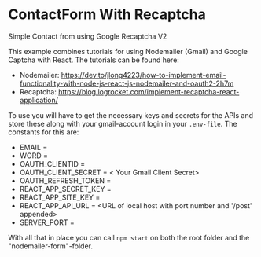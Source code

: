 # ContactForm With Recaptcha
 Simple Contact from using Google Recaptcha V2

This example combines tutorials for using Nodemailer (Gmail) and Google Captcha with React. The tutorials can be found here:

* Nodemailer: https://dev.to/jlong4223/how-to-implement-email-functionality-with-node-js-react-js-nodemailer-and-oauth2-2h7m
* Recaptcha: https://blog.logrocket.com/implement-recaptcha-react-application/

To use you will have to get the necessary keys and secrets for the APIs and store these along with your gmail-account login in your ```.env-file```. The constants for this are:

* EMAIL = <Your Email>
* WORD = <Your Password>
* OAUTH_CLIENTID = <Your Gmail Client ID>
* OAUTH_CLIENT_SECRET = < Your Gmail Client Secret>
* OAUTH_REFRESH_TOKEN = <Your Gmail Refresh Token>
* REACT_APP_SECRET_KEY = <Recaptcha security key>
* REACT_APP_SITE_KEY = <Recaptcha site key>
* REACT_APP_API_URL = <URL of local host with port number and '/post' appended>
* SERVER_PORT = <Pprt Number you are using>

With all that in place you can call ```npm start``` on both the root folder and the "nodemailer-form"-folder.
